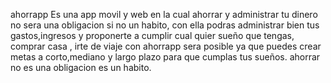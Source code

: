 ahorrapp Es una app movil y web en la cual ahorrar y administrar tu dinero no sera una obligacion si no un habito, con ella podras administrar bien tus gastos,ingresos y proponerte a cumplir cual quier sueño que tengas, comprar casa , irte de viaje con ahorrapp sera posible ya que puedes crear metas a corto,mediano y largo plazo para que cumplas tus sueños. ahorrar no es una obligacion es un habito.
